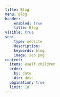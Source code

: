 ```yaml
---
title: Blog
menu: Blog
header:
    enabled: true
    title: Blog
visible: true
seo:
    type: website
    description:
    keywords: blog
    image: seo.png
content:
  items: @self.children
  order:
    by: date
    dir: desc
  pagination: true
  limit: 10
---
```


